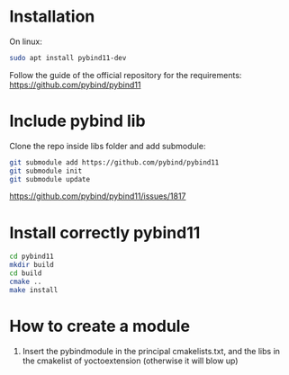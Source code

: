 # Installation
On linux:
```bash
sudo apt install pybind11-dev
```

Follow the guide of the official repository for the requirements: https://github.com/pybind/pybind11

# Include pybind lib
Clone the repo inside libs folder and add submodule:
```bash
git submodule add https://github.com/pybind/pybind11
git submodule init
git submodule update
```
https://github.com/pybind/pybind11/issues/1817

# Install correctly pybind11
```bash
cd pybind11
mkdir build
cd build
cmake ..
make install
```

# How to create a module
1. Insert the pybindmodule in the principal cmakelists.txt, and the libs in the cmakelist of yoctoextension (otherwise it will blow up)
